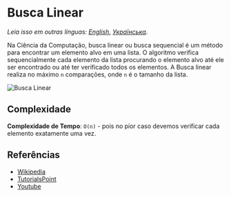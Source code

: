 # Busca Linear

_Leia isso em outras línguas:_
[_English_](README.md), [_Українська_](README.uk-UA.md).

Na Ciência da Computação, busca linear ou busca sequencial é um método para encontrar um elemento alvo em uma lista. 
O algoritmo verifica sequencialmente cada elemento da lista procurando o elemento alvo até ele ser encontrado ou até ter verificado todos os elementos.
A Busca linear realiza no máximo `n` comparações, onde `n` é o tamanho da lista.

![Busca Linear](https://www.tutorialspoint.com/data_structures_algorithms/images/linear_search.gif)

## Complexidade

**Complexidade de Tempo**: `O(n)` - pois no pior caso devemos verificar cada elemento exatamente uma vez.

## Referências
- [Wikipedia](https://en.wikipedia.org/wiki/Linear_search)
- [TutorialsPoint](https://www.tutorialspoint.com/data_structures_algorithms/linear_search_algorithm.htm)
- [Youtube](https://www.youtube.com/watch?v=SGU9duLE30w)
